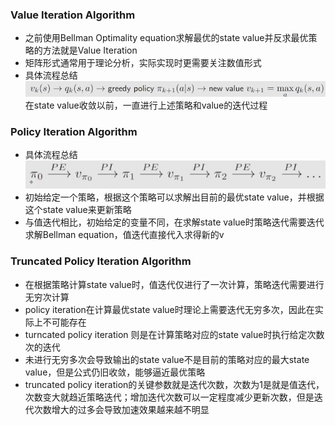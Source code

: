 ### Value Iteration Algorithm
* 之前使用Bellman Optimality equation求解最优的state value并反求最优策略的方法就是Value Iteration
* 矩阵形式通常用于理论分析，实际实现时更需要关注数值形式
* 具体流程总结
  ![Alt text](pic/4.png)
  在state value收敛以前，一直进行上述策略和value的迭代过程

### Policy Iteration Algorithm
* 具体流程总结
  ![Alt text](pic/5.png)
* 初始给定一个策略，根据这个策略可以求解出目前的最优state value，并根据这个state value来更新策略
* 与值迭代相比，初始给定的变量不同，在求解state value时策略迭代需要迭代求解Bellman equation，值迭代直接代入求得新的v 

### Truncated Policy Iteration Algorithm
* 在根据策略计算state value时，值迭代仅进行了一次计算，策略迭代需要进行无穷次计算
* policy iteration在计算最优state value时理论上需要迭代无穷多次，因此在实际上不可能存在
* turncated policy iteration 则是在计算策略对应的state value时执行给定次数次的迭代
* 未进行无穷多次会导致输出的state value不是目前的策略对应的最大state value，但是公式仍旧收敛，能够逼近最优策略
* truncated policy iteration的关键参数就是迭代次数，次数为1是就是值迭代，次数变大就趋近策略迭代；增加迭代次数可以一定程度减少更新次数，但是迭代次数增大的过多会导致加速效果越来越不明显